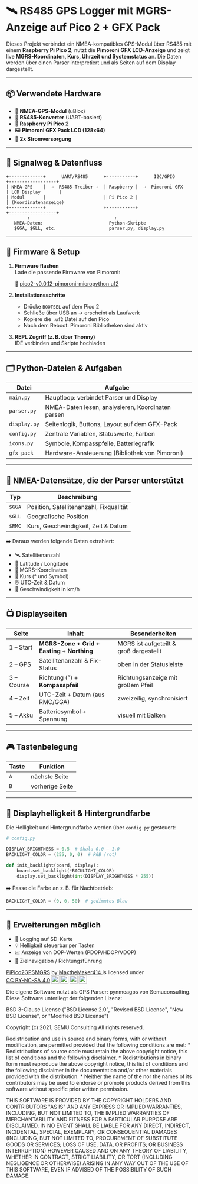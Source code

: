 # 🛰️ RS485 GPS Logger mit MGRS-Anzeige auf Pico 2 + GFX Pack

Dieses Projekt verbindet ein NMEA-kompatibles GPS-Modul über RS485 mit einem **Raspberry Pi Pico 2**, nutzt die **Pimoroni GFX LCD-Anzeige** und zeigt live **MGRS-Koordinaten, Kurs, Uhrzeit und Systemstatus** an. Die Daten werden über einen Parser interpretiert und als Seiten auf dem Display dargestellt.

---

## 📦 Verwendete Hardware

- 🧭 **NMEA-GPS-Modul** (uBlox)
- 🔌 **RS485-Konverter** (UART-basiert)
- 🧠 **Raspberry Pi Pico 2**
- 🖼️ **Pimoroni GFX Pack LCD (128x64)**
- 🔋 **2x Stromversorgung**

---

## 📡 Signalweg & Datenfluss

```text
+-------------+      UART/RS485      +-----------+      I2C/GPIO       +------------------+
| NMEA-GPS    |  →  RS485-Treiber →  | Raspberry |  →  Pimoroni GFX   | LCD Display       |
| Modul       |                      | Pi Pico 2 |                     | (Koordinatenanzeige)
+-------------+                      +-----------+                     +------------------+
        ↑                                ↑
   NMEA-Daten:                         Python-Skripte
   $GGA, $GLL, etc.                    parser.py, display.py
```

---

## 💾 Firmware & Setup

1. **Firmware flashen**  
   Lade die passende Firmware von Pimoroni:

   🔗 [pico2-v0.0.12-pimoroni-micropython.uf2](https://github.com/pimoroni/pimoroni-pico/releases)

2. **Installationsschritte**

   - Drücke `BOOTSEL` auf dem Pico 2
   - Schließe über USB an → erscheint als Laufwerk
   - Kopiere die `.uf2` Datei auf den Pico
   - Nach dem Reboot: Pimoroni Bibliotheken sind aktiv

3. **REPL Zugriff (z. B. über Thonny)**  
   IDE verbinden und Skripte hochladen

---

## 🗂️ Python-Dateien & Aufgaben

| Datei             | Aufgabe                                         |
|------------------|--------------------------------------------------|
| `main.py`         | Hauptloop: verbindet Parser und Display         |
| `parser.py`       | NMEA-Daten lesen, analysieren, Koordinaten parsen |
| `display.py`      | Seitenlogik, Buttons, Layout auf dem GFX-Pack   |
| `config.py`       | Zentrale Variablen, Statuswerte, Farben         |
| `icons.py`        | Symbole, Kompasspfeile, Batteriegrafik          |
| `gfx_pack`        | Hardware-Ansteuerung (Bibliothek von Pimoroni)  |

---

## 🧠 NMEA-Datensätze, die der Parser unterstützt

| Typ   | Beschreibung                                |
|-------|---------------------------------------------|
| `$GGA` | Position, Satellitenanzahl, Fixqualität     |
| `$GLL` | Geografische Position                       |
| `$RMC` | Kurs, Geschwindigkeit, Zeit & Datum         |

➡️ Daraus werden folgende Daten extrahiert:

- 🛰️ Satellitenanzahl
- 📍 Latitude / Longitude
- 🔁 MGRS-Koordinaten
- 🧭 Kurs (° und Symbol)
- ⏰ UTC-Zeit & Datum
- 🚀 Geschwindigkeit in km/h

---

## 📺 Displayseiten

| Seite     | Inhalt                                 | Besonderheiten                            |
|-----------|----------------------------------------|--------------------------------------------|
| 1 – Start | **MGRS-Zone + Grid + Easting + Northing** | MGRS ist aufgeteilt & groß dargestellt     |
| 2 – GPS   | Satellitenanzahl & Fix-Status          | oben in der Statusleiste                   |
| 3 – Course| Richtung (°) + **Kompasspfeil**         | Richtungsanzeige mit großem Pfeil          |
| 4 – Zeit  | UTC-Zeit + Datum (aus RMC/GGA)         | zweizeilig, synchronisiert                 |
| 5 – Akku  | Batteriesymbol + Spannung               | visuell mit Balken                         |

---

## 🎮 Tastenbelegung

| Taste | Funktion                     |
|-------|------------------------------|
| `A`   | nächste Seite                |
| `B`   | vorherige Seite              |

---

## 🌈 Displayhelligkeit & Hintergrundfarbe

Die Helligkeit und Hintergrundfarbe werden über `config.py` gesteuert:

```python
# config.py

DISPLAY_BRIGHTNESS = 0.5  # Skala 0.0 – 1.0
BACKLIGHT_COLOR = (255, 0, 0)  # RGB (rot)

def init_backlight(board, display):
    board.set_backlight(*BACKLIGHT_COLOR)
    display.set_backlight(int(DISPLAY_BRIGHTNESS * 255))
```

➡️ Passe die Farbe an z. B. für Nachtbetrieb:  
```python
BACKLIGHT_COLOR = (0, 0, 50)  # gedimmtes Blau
```

---

## 🧪 Erweiterungen möglich

- 🔄 Logging auf SD-Karte
- 💡 Helligkeit steuerbar per Tasten
- 📈 Anzeige von DOP-Werten (PDOP/HDOP/VDOP)
- 📍 Zielnavigation / Richtungsführung


 <p xmlns:cc="http://creativecommons.org/ns#" xmlns:dct="http://purl.org/dc/terms/"><a property="dct:title" rel="cc:attributionURL" href="https://github.com/MaxtheMaker414/PiPico2GPSMGRS">PiPico2GPSMGRS</a> by <a rel="cc:attributionURL dct:creator" property="cc:attributionName" href="https://github.com/MaxtheMaker414">MaxtheMaker414 </a> is licensed under <a href="https://creativecommons.org/licenses/by-nc-sa/4.0/?ref=chooser-v1" target="_blank" rel="license noopener noreferrer" style="display:inline-block;">CC BY-NC-SA 4.0<img style="height:22px!important;margin-left:3px;vertical-align:text-bottom;" src="https://mirrors.creativecommons.org/presskit/icons/cc.svg?ref=chooser-v1" alt=""><img style="height:22px!important;margin-left:3px;vertical-align:text-bottom;" src="https://mirrors.creativecommons.org/presskit/icons/by.svg?ref=chooser-v1" alt=""><img style="height:22px!important;margin-left:3px;vertical-align:text-bottom;" src="https://mirrors.creativecommons.org/presskit/icons/nc.svg?ref=chooser-v1" alt=""><img style="height:22px!important;margin-left:3px;vertical-align:text-bottom;" src="https://mirrors.creativecommons.org/presskit/icons/sa.svg?ref=chooser-v1" alt=""></a></p> 

Die eigene Software nutzt als GPS Parser: pynmeagps von Semuconsulting.
Diese Software unterliegt der folgenden Lizenz:

BSD 3-Clause License ("BSD License 2.0", "Revised BSD License", "New BSD License", or "Modified BSD License")

Copyright (c) 2021, SEMU Consulting
All rights reserved.

Redistribution and use in source and binary forms, with or without
modification, are permitted provided that the following conditions are met:
    * Redistributions of source code must retain the above copyright
      notice, this list of conditions and the following disclaimer.
    * Redistributions in binary form must reproduce the above copyright
      notice, this list of conditions and the following disclaimer in the
      documentation and/or other materials provided with the distribution.
    * Neither the name of the <organization> nor the
      names of its contributors may be used to endorse or promote products
      derived from this software without specific prior written permission.

THIS SOFTWARE IS PROVIDED BY THE COPYRIGHT HOLDERS AND CONTRIBUTORS "AS IS" AND
ANY EXPRESS OR IMPLIED WARRANTIES, INCLUDING, BUT NOT LIMITED TO, THE IMPLIED
WARRANTIES OF MERCHANTABILITY AND FITNESS FOR A PARTICULAR PURPOSE ARE
DISCLAIMED. IN NO EVENT SHALL <COPYRIGHT HOLDER> BE LIABLE FOR ANY
DIRECT, INDIRECT, INCIDENTAL, SPECIAL, EXEMPLARY, OR CONSEQUENTIAL DAMAGES
(INCLUDING, BUT NOT LIMITED TO, PROCUREMENT OF SUBSTITUTE GOODS OR SERVICES;
LOSS OF USE, DATA, OR PROFITS; OR BUSINESS INTERRUPTION) HOWEVER CAUSED AND
ON ANY THEORY OF LIABILITY, WHETHER IN CONTRACT, STRICT LIABILITY, OR TORT
(INCLUDING NEGLIGENCE OR OTHERWISE) ARISING IN ANY WAY OUT OF THE USE OF THIS
SOFTWARE, EVEN IF ADVISED OF THE POSSIBILITY OF SUCH DAMAGE.
